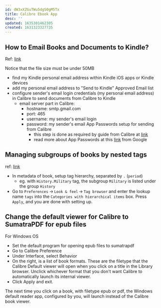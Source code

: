 ```yaml
---
id: dW3xXZGuTWu5dgS0gM5Tx
title: Calibre Ebook App
desc: ''
updated: 1635301462305
created: 1631323327735
---
```


## How to Email Books and Documents to Kindle?

Ref: [link](https://www.epubor.com/how-to-email-books-and-documents-to-kindle.html)

Notice that the file size must be under 50MB

- find my Kindle personal email address within Kindle iOS apps or Kindle devices
- add my personal email address to "Send to Kindle" Approved Email list
- configure sender's email login credentials (my personal email address) in Calibre to send documents from Calibre to Kindle
    - email server part in Calibre:
        - hostname: smtp.gmail.com
        - port: 465
        - username: my sender's email login
        - password: my sender's email App Passwords setup for sending from Calibre
            - this step is done as required by guide from Calibre at [link](https://manual.calibre-ebook.com/faq.html#i-cannot-send-emails-using-calibre)
            - read more about App Passwords at this [link](https://support.google.com/accounts/answer/185833) from Google

## Managing subgroups of books by nested tags

ref: [link](https://manual.calibre-ebook.com/sub_groups.html)

- In metadata of book, setup tag hierarchy, separated by `.` (`period`)
    - eg. with `History.Military` tag, the subgroup `Military` is listed under the group `History`
- Go to `Preferences` → `Look & feel` → `Tag browser` and enter the lookup name `tags` into the `Categories with hierarchical items` box. Press `Apply`, and you are done with setting up. 

## Change the default viewer for Calibre to SumatraPDF for epub files

For Windows OS
- Set the default program for opening epub files to sumatrapdf
- Go to Calibre Preference
- Under Interface, select Behavior
- On the right, is a list of book formats. These are the filetype that the Calibre Default viewer will open when you click on a title in the Library browser. Unclick whichever format that you don't want Calibre to automatically launch its internal viewer. 
- Click Apply and exit. 

The next time you click on a book, with filetype epub or pdf, the Windows default reader app, configured by you, will launch instead of the Calibre book viewer.